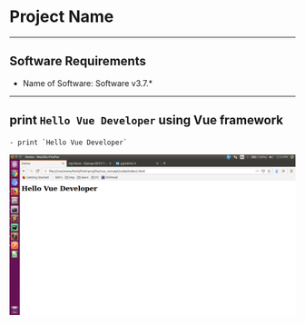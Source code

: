 # Project Name

---
## Software Requirements
- Name of Software: Software v3.7.*


---
## print `Hello Vue Developer` using Vue framework
	- print `Hello Vue Developer`
<kbd><img src="/imgs-readme/Screenshot from 2019-08-07 17-15-20.png"></img></kbd>
